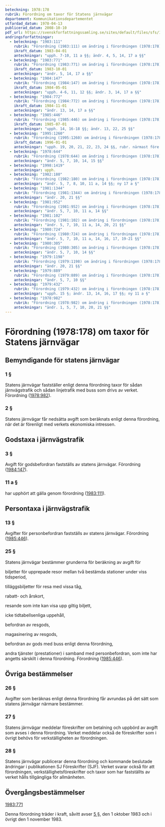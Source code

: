 ```yaml
---
beteckning: 1978:178
rubrik: Förordning om taxor för Statens järnvägar
departement: Kommunikationsdepartementet
utfardad_datum: 1978-04-13
publicerad_datum: 2008-10-10
pdf_url: https://svenskforfattningssamling.se/sites/default/files/sfs/1978-04/SFS1978-178.pdf
andringsforfattningar:
  - beteckning: "1983:111"
    rubrik: "Förordning (1983:111) om ändring i förordningen (1978:178) om taxor för Statens järnvägar"
    ikraft_datum: 1983-04-01
    anteckningar: "upph. 7-10, 11 a §§; ändr. 4, 5, 14, 17 a §§"
  - beteckning: "1983:771"
    rubrik: "Förordning (1983:771) om ändring i förordningen (1978:178) om taxor för Statens järnvägar"
    ikraft_datum: 1983-10-01
    anteckningar: "ändr. 5, 14, 17 a §§"
  - beteckning: "1984:147"
    rubrik: "Förordning (1984:147) om ändring i förordningen (1978:178) om taxor för Statens järnvägar"
    ikraft_datum: 1984-05-01
    anteckningar: "upph. 4-6, 11, 12 §§; ändr. 3, 14, 17 a §§"
  - beteckning: "1984:772"
    rubrik: "Förordning (1984:772) om ändring i förordningen (1978:178) om taxor för Statens järnvägar"
    ikraft_datum: 1984-11-01
    anteckningar: "ändr. 13, 14, 17 a §§"
  - beteckning: "1985:446"
    rubrik: "Förordning (1985:446) om ändring i förordningen (1978:178) om taxor för Statens järnvägar"
    ikraft_datum: 1985-07-01
    anteckningar: "upph. 14, 16-18 §§; ändr. 13, 22, 25 §§"
  - beteckning: "1995:1260"
    rubrik: "Förordning (1995:1260) om ändring i förordningen (1978:178) om taxor för Statens järnvägar"
    ikraft_datum: 1996-01-01
    anteckningar: "upph. 19, 20, 21, 22, 23, 24 §§, rubr. närmast före 19 §"
  - beteckning: "1978:644"
    rubrik: "Förordning (1978:644) om ändring i förordningen (1978:178) om taxor för Statens järnvägar"
    anteckningar: "ändr. 5, 7, 10, 14, 15 §§"
  - beteckning: "1998:1419"
    anteckningar: upph.
  - beteckning: "1982:180"
    rubrik: "Förordning (1982:180) om ändring i förordningen (1978:178) om taxor för Statens järnvägar"
    anteckningar: "ändr. 5, 7, 8, 10, 11 a, 14 §§; ny 17 a §"
  - beteckning: "1981:1344"
    rubrik: "Förordning (1981:1344) om ändring i förordningen (1978:178) om taxor för Statens järnvägar"
    anteckningar: "ändr. 20, 21 §§"
  - beteckning: "1981:952"
    rubrik: "Förordning (1981:952) om ändring i förordningen (1978:178) om taxor för Statens järnvägar"
    anteckningar: "ändr. 5, 7, 10, 11 a, 14 §§"
  - beteckning: "1981:102"
    rubrik: "Förordning (1981:102) om ändring i förordningen (1978:178) om taxor för Statens järnvägar"
    anteckningar: "ändr. 5, 7, 10, 11 a, 14, 20, 21 §§"
  - beteckning: "1980:724"
    rubrik: "Förordning (1980:724) om ändring i förordningen (1978:178) om taxor för Statens järnvägar"
    anteckningar: "ändr. 5, 7, 10, 11 a, 14, 16, 17, 19-21 §§"
  - beteckning: "1980:305"
    rubrik: "Förordning (1980:305) om ändring i förordningen (1978:178) om taxor för Statens järnvägar"
    anteckningar: "ändr. 5, 7, 10, 14 §§"
  - beteckning: "1979:1198"
    rubrik: "Förordning (1979:1198) om ändring i förordningen (1978:178) om taxor för Statens järnvägar"
    anteckningar: "ändr. 20, 21 §§"
  - beteckning: "1979:889"
    rubrik: "Förordning (1979:889) om ändring i förordningen (1978:178) om taxor för Statens järnvägar"
    anteckningar: "ändr. 5, 7, 10 §§"
  - beteckning: "1979:432"
    rubrik: "Förordning (1979:432) om ändring i förordningen (1978:178) om taxor för Statens järnvägar"
    anteckningar: "upph. 15 §; ändr. 13, 14, 16, 17 §§; ny 11 a §"
  - beteckning: "1978:982"
    rubrik: "Förordning (1978:982) om ändring i förordningen (1978:178) om taxor för Statens järnvägar"
    anteckningar: "ändr. 1, 5, 7, 10, 20, 21 §§"
---
```


# Förordning (1978:178) om taxor för Statens järnvägar

## Bemyndigande för statens järnvägar

### 1 §

Statens järnvägar fastställer enligt denna förordning taxor för sådan järnvägstrafik och sådan linjetrafik med buss som drivs av verket. Förordning ([1978:982](https://selex.se/eli/sfs/1978/982)).

### 2 §

Statens järnvägar får nedsätta avgift som beräknats enligt denna förordning, när det är förenligt med verkets ekonomiska intressen.

## Godstaxa i järnvägstrafik

### 3 §

Avgift för godsbefordran fastställs av statens järnvägar. Förordning ([1984:147](https://selex.se/eli/sfs/1984/147)).

### 11 a §

har upphört att gälla genom förordning ([1983:111](https://selex.se/eli/sfs/1983/111)).

## Persontaxa i järnvägstrafik

### 13 §

Avgifter för personbefordran fastställs av statens järnvägar. Förordning ([1985:446](https://selex.se/eli/sfs/1985/446)).

### 25 §

Statens järnvägar bestämmer grunderna för beräkning av avgift för

biljetter för upprepade resor mellan två bestämda stationer under viss tidsperiod,

tilläggsbiljetter för resa med vissa tåg,

rabatt- och årskort,

resande som inte kan visa upp giltig biljett,

icke tidtabellsenliga uppehåll,

befordran av resgods,

magasinering av resgods,

befordran av gods med buss enligt denna förordning,

andra tjänster (prestationer) i samband med personbefordran, som inte har angetts särskilt i denna förordning. Förordning ([1985:446](https://selex.se/eli/sfs/1985/446)).

## Övriga bestämmelser

### 26 §

Avgifter som beräknas enligt denna förordning får avrundas på det sätt som statens järnvägar närmare bestämmer.

### 27 §

Statens järnvägar meddelar föreskrifter om betalning och uppbörd av avgift som avses i denna förordning. Verket meddelar också de föreskrifter som i övrigt behövs för verkställigheten av förordningen.

### 28 §

Statens järnvägar publicerar denna förordning och kommande beslutade ändringar i publikationen SJ Föreskrifter (SJF). Verket svarar också för att förordningen, verkställighetsföreskrifter och taxor som har fastställts av verket hålls tillgängliga för allmänheten.

## Övergångsbestämmelser

[1983:771](https://selex.se/eli/sfs/1983/771)

Denna förordning träder i kraft, såvitt avser [5 §](#5), den 1 oktober 1983 och i övrigt den 1 november 1983.